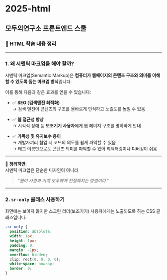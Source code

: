 # 2025-html

## 모두의연구소 프론트엔드 스쿨

### 📘 HTML 학습 내용 정리

---

### 1. 왜 시멘틱 마크업을 해야 할까?

시멘틱 마크업(Semantic Markup)은 **컴퓨터가 웹페이지의 콘텐츠 구조와 의미를 이해할 수 있도록 돕는 마크업 방식**입니다.

이를 통해 다음과 같은 효과를 얻을 수 있습니다:

- ✅ **SEO (검색엔진 최적화)**  
  → 검색 엔진이 콘텐츠의 구조를 올바르게 인식하고 노출도를 높일 수 있음

- ✅ **웹 접근성 향상**  
  → 시각적 장애 등 **보조기기 사용자**에게 웹 페이지 구조를 명확하게 안내

- ✅ **가독성 및 유지보수 용이**  
  → 개발자끼리 협업 시 코드의 의도를 쉽게 파악할 수 있음  
  → 태그 이름만으로도 콘텐츠 의미를 파악할 수 있어 리팩터링이나 디버깅이 쉬움

---

📌 **정리하면**:  
시멘틱 마크업은 단순한 디자인이 아니라

> _"웹이 사람과 기계 모두에게 친절해지는 방법이다."_

---

### 2. `sr-only` 클래스 사용하기

화면에는 보이지 않지만 스크린 리더(보조기기) 사용자에게는 노출되도록 하는 CSS 클래스입니다.

```css
.sr-only {
  position: absolute;
  width: 1px;
  height: 1px;
  padding: 0;
  margin: -1px;
  overflow: hidden;
  clip: rect(0, 0, 0, 0);
  white-space: nowrap;
  border: 0;
}
```
